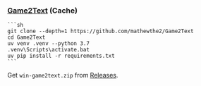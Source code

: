 ### [Game2Text](https://github.com/mathewthe2/Game2Text) (Cache)

````{tab} From source
```sh
git clone --depth=1 https://github.com/mathewthe2/Game2Text
cd Game2Text
uv venv .venv --python 3.7
.venv\Scripts\activate.bat
uv pip install -r requirements.txt
```
````

Get `win-game2text.zip` from [Releases](https://github.com/mathewthe2/Game2Text/releases).
